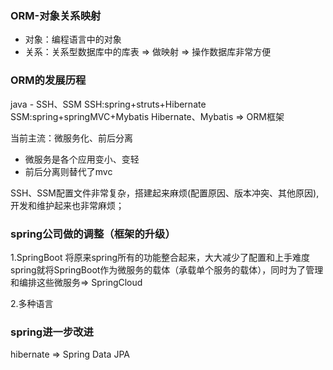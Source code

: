 ### ORM-对象关系映射
- 对象：编程语言中的对象
- 关系：关系型数据库中的库表
=> 做映射 => 操作数据库非常方便 

### ORM的发展历程
java - SSH、SSM
SSH:spring+struts+Hibernate
SSM:spring+springMVC+Mybatis
Hibernate、Mybatis => ORM框架

当前主流：微服务化、前后分离

- 微服务是各个应用变小、变轻
- 前后分离则替代了mvc

SSH、SSM配置文件非常复杂，搭建起来麻烦(配置原因、版本冲突、其他原因),开发和维护起来也非常麻烦；

### spring公司做的调整（框架的升级）
1.SpringBoot
将原来spring所有的功能整合起来，大大减少了配置和上手难度
spring就将SpringBoot作为微服务的载体（承载单个服务的载体），同时为了管理和编排这些微服务=> SpringCloud

2.多种语言

### spring进一步改进
hibernate => Spring Data JPA





